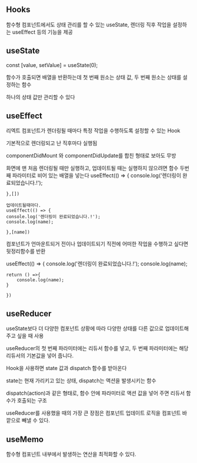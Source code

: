 ## Hooks

함수형 컴포넌트에서도 상태 관리를 할 수 있는 useState, 렌더링 직후 작업을 설정하는 useEffect 등의 기능을 제공

## useState

const [value, setValue] = useState(0);

함수가 호출되면 배열을 반환하는데 첫 번째 원소는 상태 값, 두 번째 원소는 상태를 설정하는 함수

하나의 상태 값만 관리할 수 있다 

## useEffect

리엑트 컴포넌트가 렌더링될 때마다 특정 작업을 수행하도록 설정할 수 있는 Hook

기본적으로 렌더링되고 난 직후마다 실행됨

componentDidMount 와 componentDidUpdate를 합친 형태로 보아도 무방

 화면에 맨 처음 렌더링될 때만 실행하고, 업데이트될 때는 실행하지 않으려면 함수 두번째 파라미터로 비어 있는 배열을 넣는다
    useEffect(() => {
        console.log('렌더링이 완료되었습니다.!');

    },[])

    업데이트될때마다. 
    useEffect(() => {
    console.log('렌더링이 완료되었습니다.!');
    console.log(name);

    },[name])

컴포넌트가 언마운트되거 전이나 업데이트되기 직전에 어떠한 작업을 수행하고 싶다면 뒷정리함수를 반환

useEffect(() => {
    console.log('렌더링이 완료되었습니다.!');
    console.log(name);
    
    return () =>{
        console.log(name);
    }

    })

## useReducer

useState보다 더 다양한 컴포넌트 상황에 따라 다양한 상태를 다른 값으로 업데이트해 주고 싶을 때 사용

useReducer의 첫 번째 파라미터에는 리듀서 함수를 넣고, 두 번째 파라미터에는 해당 리듀서의 기본값을 넣어 줍니다.

Hook을 사용하면 state 값과 dispatch 함수를 받아온다

state는 현재 가리키고 있는 상태, dispatch는 액션을 발생시키는 함수

dispatch(action)과 같은 형태로, 함수 안에 파라미터로 액션 값을 넣어 주면 리듀서 함수가 호출되는 구조

useReducer를 사용했을 때의 가장 큰 장점은 컴포넌트 업데이트 로직을 컴포넌트 바깥으로 빼낼 수 있다.

## useMemo

함수형 컴포넌트 내부에서 발생하는 연산을 최적화할 수 있다.







